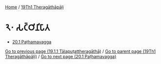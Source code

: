 
[Home](/) / [19Th1 Theragāthāpāḷi](/tipitaka/19Th1.md)

# 𑁨𑁦 𑀲𑀝𑁆𑀞𑀺𑀦𑀺𑀧𑀸𑀢

* [20.1 Paṭhamavagga](/tipitaka/19Th1/20/20.1.md)

[Go to previous page (19.1.1 Tālapuṭattheragāthā)](/tipitaka/19Th1/19/19.1/19.1.1.md) / [Go to parent page (19Th1 Theragāthāpāḷi)](/tipitaka/19Th1/0.md) / [Go to next page (20.1 Paṭhamavagga)](/tipitaka/19Th1/20/20.1.md)


